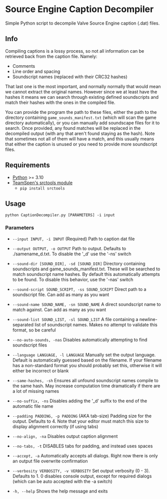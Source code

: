 # Source Engine Caption Decompiler

Simple Python script to decompile Valve Source Engine caption (.dat) files.

## Info

Compiling captions is a lossy process, so not all information can be retrieved back from the caption file. Namely:
- Comments
- Line order and spacing
- Soundscript names (replaced with their CRC32 hashes)

That last one is the most important, and normally normally that would mean we cannot extract the original names. However since we at least have the hashes it means we can search through existing defined soundscripts and match their hashes with the ones in the compiled file.

You can provide the program the path to these files, either the path to the directory containing `game_sounds_manifest.txt` (which will scan the game directory automatically), or you can manually add soundscape files for it to search. Once provided, any found matches will be replaced in the decompiled output (with any that aren't found staying as the hash). Note that sometimes not all of them will have a match, and this usually means that either the caption is unused or you need to provide more soundscript files.

## Requirements

- [Python](https://www.python.org/downloads/) >= 3.10
- [TeamSpen's srctools module](https://github.com/TeamSpen210/srctools)
    - `pip install srctools`

## Usage

`python CaptionDecompiler.py [PARAMETERS] -i input`

### Parameters

- `--input INPUT, -i INPUT`                       (Required) Path to caption dat file
- `--output OUTPUT, -o OUTPUT`                    Path to output. Defaults to ./samename_d.txt. To disable the '_d' use the '-ns' switch

- `--sound-dir [SOUND_DIR], -sd [SOUND_DIR]`      Directory containing soundscripts and game_sounds_manifest.txt. These will be searched to match soundscript name hashes. By default this automatically attempts to be found. To disable this behavior, use the '-nas' switch
- `--sound-script SOUND_SCRIPT, -ss SOUND_SCRIPT` Direct path to a soundscript file. Can add as many as you want
- `--sound-name SOUND_NAME, -sn SOUND_NAME`       A direct soundscript name to match against. Can add as many as you want
- `--sound-list SOUND_LIST, -sl SOUND_LIST`       A file containing a newline-separated list of soundscript names. Makes no attempt to validate this format, so be careful
- `--no-auto-sounds, -nas`                        Disables automatically attempting to find soundscript files

- `--language LANGUAGE, -l LANGUAGE`              Manually set the output language. Default is automatically guessed based on the filename. If your filename has a non-standard format you should probably set this, otherwise it will either be incorrect or blank
- `--same-hashes, -sh`                            Ensures all unfound soundscript names compile to the same hash. May increase computation time dramatically if there are a lot of missing names

- `--no-suffix, -ns`                              Disables adding the '_d' suffix to the end of the automatic file name
- `--padding PADDING, -p PADDING`                 (AKA tab-size) Padding size for the output. Defaults to 4. Note that your editor must match this size to display alignment correctly (if using tabs)
- `--no-align, -na`                               Disables output caption alignment
- `--no-tabs, -t`                                 DISABLES tabs for padding, and instead uses spaces

- `--accept, -a`                                  Automatically accepts all dialogs. Right now there is only an output file overwrite confirmation
- `--verbosity VERBOSITY, -v VERBOSITY`           Set output verbosity (0 - 3). Defaults to 1. 0 disables console output, except for required dialogs (which can be auto accepted with the -a switch)

- `-h, --help`                                    Shows the help message and exits